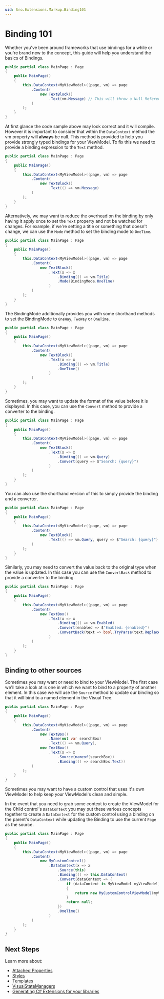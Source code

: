 ```yaml
---
uid: Uno.Extensions.Markup.Binding101
---
```

# Binding 101

Whether you've been around frameworks that use bindings for a while or you're brand new to the concept, this guide will help you understand the basics of Bindings.

```cs
public partial class MainPage : Page
{
    public MainPage()
    {
        this.DataContext<MyViewModel>((page, vm) => page
            .Content(
                new TextBlock()
                    .Text(vm.Message) // This will throw a Null Reference Exception
            )
        );
    }
}
```

At first glance the code sample above may look correct and it will compile. However it is important to consider that within the `DataContext` method the vm property will **always** be null. This method is provided to help you provide strongly typed bindings for your ViewModel. To fix this we need to provide a binding expression to the `Text` method.

```cs
public partial class MainPage : Page
{
    public MainPage()
    {
        this.DataContext<MyViewModel>((page, vm) => page
            .Content(
                new TextBlock()
                    .Text(() => vm.Message)
            )
        );
    }
}
```

Alternatively, we may want to reduce the overhead on the binding by only having it apply once to set the `Text` property and not be watched for changes. For example, if we're setting a title or something that doesn't change,  we can use the `Mode` method to set the binding mode to `OneTime`.

```cs
public partial class MainPage : Page
{
    public MainPage()
    {
        this.DataContext<MyViewModel>((page, vm) => page
            .Content(
                new TextBlock()
                    .Text(x => x
                        .Binding(() => vm.Title)
                        .Mode(BindingMode.OneTime)
                    )
            )
        );
    }
}
```

The BindingMode additionally provides you with some shorthand methods to set the BindingMode to `OneWay`, `TwoWay` or `OneTime`.

```cs
public partial class MainPage : Page
{
    public MainPage()
    {
        this.DataContext<MyViewModel>((page, vm) => page
            .Content(
                new TextBlock()
                    .Text(x => x
                        .Binding(() => vm.Title)
                        .OneTime()
                    )
            )
        );
    }
}
```

Sometimes, you may want to update the format of the value before it is displayed. In this case, you can use the `Convert` method to provide a converter to the binding.

```cs
public partial class MainPage : Page
{
    public MainPage()
    {
        this.DataContext<MyViewModel>((page, vm) => page
            .Content(
                new TextBlock()
                    .Text(x => x
                        .Binding(() => vm.Query)
                        .Convert(query => $"Search: {query}")
                    )
            )
        );
    }
}
```

You can also use the shorthand version of this to simply provide the binding and a converter.

```cs
public partial class MainPage : Page
{
    public MainPage()
    {
        this.DataContext<MyViewModel>((page, vm) => page
            .Content(
                new TextBlock()
                    .Text(() => vm.Query, query => $"Search: {query}")
            )
        );
    }
}
```

Similarly, you may need to convert the value back to the original type when the value is updated. In this case you can use the `ConvertBack` method to provide a converter to the binding.

```cs
public partial class MainPage : Page
{
    public MainPage()
    {
        this.DataContext<MyViewModel>((page, vm) => page
            .Content(
                new TextBox()
                    .Text(x => x
                        .Binding(() => vm.Enabled)
                        .Convert(enabled => $"Enabled: {enabled}")
                        .ConvertBack(text => bool.TryParse(text.Replace("Search: ", ""), out var enabled) ? enabled : false)
                    )
            )
        );
    }
}
```

## Binding to other sources

Sometimes you may want or need to bind to your ViewModel. The first case we'll take a look at is one in which we want to bind to a property of another element. In this case we will use the `Source` method to update our binding so that it will bind to a named element in the Visual Tree.

```cs
public partial class MainPage : Page
{
    public MainPage()
    {
        this.DataContext<MyViewModel>((page, vm) => page
            .Content(
                new TextBox()
                    .Name(out var searchBox)
                    .Text(() => vm.Query),
                new TextBox()
                    .Text(x => x
                        .Source(nameof(searchBox))
                        .Binding(() => searchBox.Text))
            )
        );
    }
}
```

Sometimes you may want to have a custom control that uses it's own ViewModel to help keep your ViewModel's clean and simple.

In the event that you need to grab some context to create the ViewModel for the Child control's `DataContext` you may put these various concepts together to create a `DataContext` for the custom control using a binding on the parent's `DataContext` while updating the Binding to use the current `Page` as the source.

```cs
public partial class MainPage : Page
{
    public MainPage()
    {
        this.DataContext<MyViewModel>((page, vm) => page
            .Content(
                new MyCustomControl()
                    .DataContext(x => x
                        .Source(this)
                        .Binding(() => this.DataContext)
                        .Convert(dataContext => {
                            if (dataContext is MyViewModel myViewModel)
                            {
                                return new MyCustomControlViewModel(myViewModel.SomeContext);
                            }
                            return null;
                        })
                        .OneTime()
                    )
            )
        );
    }
}
```

## Next Steps

Learn more about:

- [Attached Properties](xref:Uno.Extensions.Markup.AttachedProperties)
- [Styles](xref:Uno.Extensions.Markup.Styles)
- [Templates](xref:Uno.Extensions.Markup.Templates)
- [VisualStateManagers](xref:Uno.Extensions.Markup.VisualStateManager)
- [Generating C# Extensions for your libraries](xref:Uno.Extensions.Markup.GeneratingExtensions)
